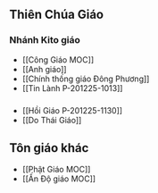 

## Thiên Chúa Giáo
### Nhánh Kito giáo
- [[Công Giáo MOC]]
- [[Anh giáo]]
- [[Chính thống giáo Đông Phương]]
- [[Tin Lành P-201225-1013]]

### 
- [[Hồi Giáo P-201225-1130]]
- [[Do Thái Giáo]]

## Tôn giáo khác
- [[Phật Giáo MOC]]
- [[Ấn Độ giáo MOC]]

